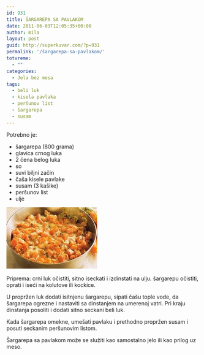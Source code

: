 ```yaml
---
id: 931
title: ŠARGAREPA SA PAVLAKOM
date: 2011-06-03T12:05:35+00:00
author: mila
layout: post
guid: http://superkuvar.com/?p=931
permalink: '/šargarepa-sa-pavlakom/'
totvreme:
  - ""
categories:
  - Jela bez mesa
tags:
  - beli luk
  - kisela pavlaka
  - peršunov list
  - šargarepa
  - susam
---
```

Potrebno je:

  * šargarepa (800 grama)
  * glavica crnog luka
  * 2 čena belog luka
  * so
  * suvi biljni začin
  * čaša kisele pavlake
  * susam (3 kašike)
  * peršunov list
  * ulje

<img class="alignnone size-full wp-image-933" title="sargarepasapavlakom" src="/wp-content/uploads/2011/06/sargarepasapavlakom-e1307102717801.jpg" alt="" width="237" height="160" /> 

Priprema: crni luk očistiti, sitno iseckati i izdinstati na ulju. šargarepu očistiti, oprati i iseći na kolutove ili kockice.

U propržen luk dodati isitnjenu šargarepu, sipati čašu tople vode, da šargarepa ogrezne i nastaviti sa dinstanjem na umerenoj vatri. Pri kraju dinstanja posoliti i dodati sitno seckani beli luk.

Kada šargarepa omekne, umešati pavlaku i prethodno propržen susam i posuti seckanim peršunovim listom.

Šargarepa sa pavlakom može se služiti kao samostalno jelo ili kao prilog uz meso.